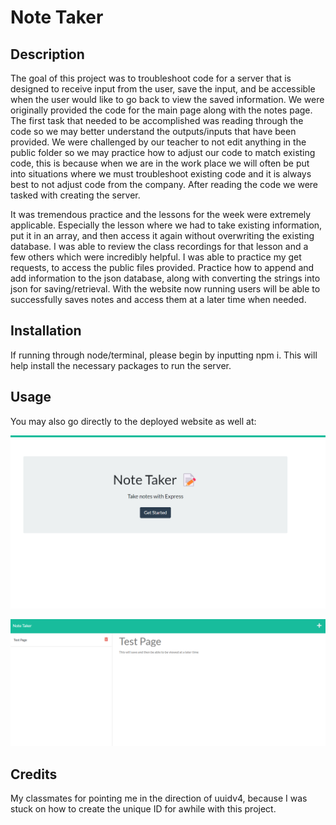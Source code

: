 # Note Taker

## Description

The goal of this project was to troubleshoot code for a server that is designed to receive input from the user, save the input, and be accessible when the user would like to go back to view the saved information. We were originally provided the code for the main page along with the notes page. The first task that needed to be accomplished was reading through the code so we may better understand the outputs/inputs that have been provided. We were challenged by our teacher to not edit anything in the public folder so we may practice how to adjust our code to match existing code, this is because when we are in the work place we will often be put into situations where we must troubleshoot existing code and it is always best to not adjust code from the company. After reading the code we were tasked with creating the server.

It was tremendous practice and the lessons for the week were extremely applicable. Especially the lesson where we had to take existing information, put it in an array, and then access it again without overwriting the existing database. I was able to review the class recordings for that lesson and a few others which were incredibly helpful. I was able to practice my get requests, to access the public files provided. Practice how to append and add information to the json database, along with converting the strings into json for saving/retrieval. With the website now running users will be able to successfully saves notes and access them at a later time when needed. 

## Installation

If running through node/terminal, please begin by inputting npm i. This will help install the necessary packages to run the server. 

## Usage

You may also go directly to the deployed website as well at: 

![main page](./public/assets/Image/index_page.png)

![notes page](./public/assets/Image/notes%20page.png)

## Credits

My classmates for pointing me in the direction of uuidv4, because I was stuck on how to create the unique ID for awhile with this project.
